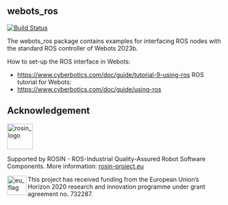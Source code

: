 ## webots_ros

[![Build Status](http://build.ros.org/buildStatus/icon?job=Mbin_uB64__webots_ros__ubuntu_bionic_amd64__binary&subject=Noetic)](http://build.ros.org/job/Mbin_uB64__webots_ros__ubuntu_bionic_amd64__binary/)

The webots_ros package contains examples for interfacing ROS nodes with the standard ROS controller of Webots 2023b.

How to set-up the ROS interface in Webots:
  - https://www.cyberbotics.com/doc/guide/tutorial-9-using-ros
ROS tutorial for Webots:
  - https://www.cyberbotics.com/doc/guide/using-ros


## Acknowledgement

<a href="http://rosin-project.eu">
  <img src="http://rosin-project.eu/wp-content/uploads/rosin_ack_logo_wide.png"
       alt="rosin_logo" height="60" >
</a></br>

Supported by ROSIN - ROS-Industrial Quality-Assured Robot Software Components.
More information: <a href="http://rosin-project.eu">rosin-project.eu</a>

<img src="http://rosin-project.eu/wp-content/uploads/rosin_eu_flag.jpg"
     alt="eu_flag" height="45" align="left" >

This project has received funding from the European Union’s Horizon 2020
research and innovation programme under grant agreement no. 732287.
